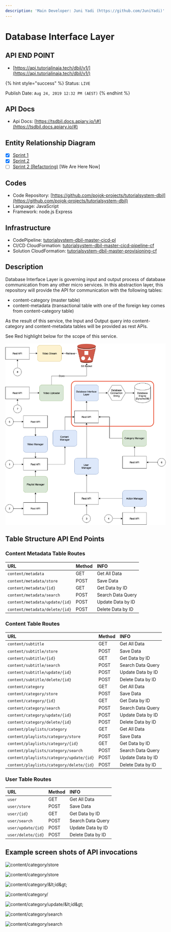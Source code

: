 ```yaml
---
description: 'Main Developer: Juni Yadi (https://github.com/JuniYadi)'
---
```


# Database Interface Layer

## API END POINT

* [https://api.tutorialinaja.tech/dbil/v1/](https://api.tutorialinaja.tech/dbil/v1/)

{% hint style="success" %}
Status: `LIVE`

Publish Date: `Aug 24, 2019 12:32 PM (AEST)`
{% endhint %}

## API Docs

* Api Docs: [https://tsdbil.docs.apiary.io/\#](https://tsdbil.docs.apiary.io/#)

## Entity Relationship Diagram

* [x] [Sprint 1](https://dbdiagram.io/d/5d28c8f8ced98361d6dc9bab)
* [x] [Sprint 2](https://dbdiagram.io/d/5d2edb4fced98361d6dcbc9f)
* [ ] [Sprint 2 \(Refactoring\)](https://dbdiagram.io/d/5d60b65bced98361d6dddf7b) \[We Are Here Now\]

## Codes

* Code Repository: [https://github.com/pojok-projects/tutorialsystem-dbil](https://github.com/pojok-projects/tutorialsystem-dbil)
* Language: JavaScript
* Framework: node.js Express 

## Infrastructure

* CodePipeline: [tutorialsystem-dbil-master-cicd-pl](https://ap-southeast-1.console.aws.amazon.com/codesuite/codepipeline/pipelines/tutorialsystem-dbil-master-cicd-pl/view?region=ap-southeast-1)
* CI/CD CloudFormation: [tutorialsystem-dbil-master-cicd-pipeline-cf](https://ap-southeast-1.console.aws.amazon.com/cloudformation/home?region=ap-southeast-1#/stacks/stackinfo?filteringText=dbil&filteringStatus=active&viewNested=true&hideStacks=false&stackId=arn%3Aaws%3Acloudformation%3Aap-southeast-1%3A706415835325%3Astack%2Ftutorialsystem-dbil-master-cicd-pipeline-cf%2F95f91370-fa7f-11e9-81fc-06abab1199f8)
* Solution CloudFormation: [tutorialsystem-dbil-master-provisioning-cf](https://ap-southeast-1.console.aws.amazon.com/cloudformation/home?region=ap-southeast-1#/stacks/stackinfo?filteringText=dbil&filteringStatus=active&viewNested=true&hideStacks=false&stackId=arn%3Aaws%3Acloudformation%3Aap-southeast-1%3A706415835325%3Astack%2Ftutorialsystem-dbil-master-provisioning-cf%2F3de26fe0-fa6d-11e9-a21b-062b7ab1ef08)

## Description

Database Interface Layer is governing input and output process of database communication from any other micro services. In this abstraction layer, this repository will provide the API for communication with the following tables:

* content-category \(master table\)
* content-metadata \(transactional table with one of the foreign key comes from content-category table\)

As the result of this service, the Input and Output query into content-category and content-metadata tables will be provided as rest APIs.

See Red highlight below for the scope of this service.

![](../.gitbook/assets/image%20%2819%29.png)

## Table Structure API End Points

### Content Metadata Table Routes

| URL | Method | INFO |
| :--- | :--- | :--- |
| `content/metadata` | GET | Get All Data |
| `content/metadata/store` | POST | Save Data |
| `content/metadata/{id}` | GET | Get Data by ID |
| `content/metadata/search` | POST | Search Data Query |
| `content/metadata/update/{id}` | POST | Update Data by ID |
| `content/metadata/delete/{id}` | POST | Delete Data by ID |

### Content Table Routes

| URL | Method | INFO |
| :--- | :--- | :--- |
| `content/subtitle` | GET | Get All Data |
| `content/subtitle/store` | POST | Save Data |
| `content/subtitle/{id}` | GET | Get Data by ID |
| `content/subtitle/search` | POST | Search Data Query |
| `content/subtitle/update/{id}` | POST | Update Data by ID |
| `content/subtitle/delete/{id}` | POST | Delete Data by ID |
| `content/category` | GET | Get All Data |
| `content/category/store` | POST | Save Data |
| `content/category/{id}` | GET | Get Data by ID |
| `content/category/search` | POST | Search Data Query |
| `content/category/update/{id}` | POST | Update Data by ID |
| `content/category/delete/{id}` | POST | Delete Data by ID |
| `content/playlists/category` | GET | Get All Data |
| `content/playlists/category/store` | POST | Save Data |
| `content/playlists/category/{id}` | GET | Get Data by ID |
| `content/playlists/category/search` | POST | Search Data Query |
| `content/playlists/category/update/{id}` | POST | Update Data by ID |
| `content/playlists/category/delete/{id}` | POST | Delete Data by ID |

### User Table Routes

| URL | Method | INFO |
| :--- | :--- | :--- |
| `user` | GET | Get All Data |
| `user/store` | POST | Save Data |
| `user/{id}` | GET | Get Data by ID |
| `user/search` | POST | Search Data Query |
| `user/update/{id}` | POST | Update Data by ID |
| `user/delete/{id}` | POST | Delete Data by ID |

## Example screen shots of API invocations

![content/category/store](https://raw.githubusercontent.com/pojok-projects/tutorialsystem-database-interface-layer/master/images/Selection_01283.png)

![content/category/store](https://raw.githubusercontent.com/pojok-projects/tutorialsystem-database-interface-layer/master/images/Selection_01284.png)

![content/category/&amp;lt;id&amp;gt;](https://raw.githubusercontent.com/pojok-projects/tutorialsystem-database-interface-layer/master/images/Selection_01285.png)

![content/category/](https://raw.githubusercontent.com/pojok-projects/tutorialsystem-database-interface-layer/master/images/Selection_01286.png)

![content/category/update/&amp;lt;id&amp;gt;](https://raw.githubusercontent.com/pojok-projects/tutorialsystem-database-interface-layer/master/images/Selection_01287.png)

![content/category/search](https://raw.githubusercontent.com/pojok-projects/tutorialsystem-database-interface-layer/master/images/Selection_01290.png)

![content/category/search](https://raw.githubusercontent.com/pojok-projects/tutorialsystem-database-interface-layer/master/images/Selection_01291.png)

